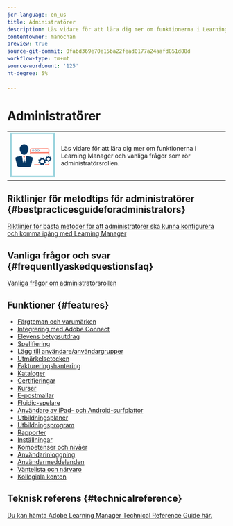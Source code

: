 ```yaml
---
jcr-language: en_us
title: Administratörer
description: Läs vidare för att lära dig mer om funktionerna i Learning Manager och vanliga frågor som rör administratörsrollen.
contentowner: manochan
preview: true
source-git-commit: 0fabd369e70e15ba22fead0177a24aafd851d88d
workflow-type: tm+mt
source-wordcount: '125'
ht-degree: 5%

---
```




# Administratörer

<table> 
 <tbody>
  <tr> 
   <td><img src="assets/administrator2.png"></td> 
   <td><p>Läs vidare för att lära dig mer om funktionerna i Learning Manager och vanliga frågor som rör administratörsrollen. </p></td> 
  </tr> 
 </tbody>
</table>

## Riktlinjer för metodtips för administratörer {#bestpracticesguideforadministrators}

[Riktlinjer för bästa metoder för att administratörer ska kunna konfigurera och komma igång med Learning Manager](administrators/getting-started.md)

## Vanliga frågor och svar {#frequentlyaskedquestionsfaq}

[Vanliga frågor om administratörsrollen](administrators/frequently-asked-questions-for-administrators.md)

## Funktioner {#features}

* [Färgteman och varumärken](administrators/feature-summary/themes.md)
* [Integrering med Adobe Connect](administrators/feature-summary/adobeconnect-integration.md)
* [Elevens betygsutdrag](/help/migrated/administrators/feature-summary/learner-transcripts.md)
* [Spelifiering](administrators/feature-summary/gamification.md)
* [Lägg till användare/användargrupper](administrators/feature-summary/add-users-user-groups.md)
* [Utmärkelsetecken](administrators/feature-summary/badges.md)
* [Faktureringshantering](administrators/feature-summary/billing-management.md)
* [Kataloger](administrators/feature-summary/catalogs.md)
* [Certifieringar](administrators/feature-summary/certifications.md)
* [Kurser](administrators/feature-summary/courses.md)
* [E-postmallar](administrators/feature-summary/email-templates.md)
* [Fluidic-spelare](administrators/feature-summary/fluidic-player.md)
* [Användare av iPad- och Android-surfplattor](administrators/feature-summary/ipad-android-tablet-users.md)
* [Utbildningsplaner](administrators/feature-summary/learning-plans.md)
* [Utbildningsprogram](administrators/feature-summary/learning-programs.md)
* [Rapporter](administrators/feature-summary/reports.md)
* [Inställningar](administrators/feature-summary/settings.md)
* [Kompetenser och nivåer](administrators/feature-summary/skills-levels.md)
* [Användarinloggning](administrators/feature-summary/user-login.md)
* [Användarmeddelanden](administrators/feature-summary/user-notifications.md)
* [Väntelista och närvaro](administrators/feature-summary/waitlist-attendance-management.md)
* [Kollegiala konton](administrators/feature-summary/peer-account.md)

## Teknisk referens {#technicalreference}

[Du kan hämta Adobe Learning Manager Technical Reference Guide här.](assets/technicaloverview.pdf)
